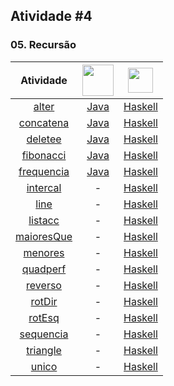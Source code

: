 ## Atividade #4

### 05. Recursão

Atividade | <img src="https://images.vexels.com/media/users/3/166401/isolated/lists/b82aa7ac3f736dd78570dd3fa3fa9e24-icone-da-linguagem-de-programacao-java.png" width="50" height="50" /> | <img src="https://icons-for-free.com/iconfiles/png/128/haskell+original-1324760548756947537.png" width="40" height="40" />
:------:|:------:|:------:
[alter](alter) | [Java](alter/alter.java) | [Haskell](alter/alter.hs)
[concatena](concatena) | [Java](concatena/concatena.java) | [Haskell](concatena/concatena.hs)
[deletee](deletee) | [Java](deletee/deletee.java)| [Haskell](deletee/deletee.hs)
[fibonacci](fibonacci) | [Java](fibonacci/fibonacci.java) | [Haskell](fibonacci/fibonacci.hs)
[frequencia](frequencia) | [Java](frequencia/frequencia.java) | [Haskell](frequencia/frequencia.hs)
[intercal](intercal) | - | [Haskell](intercal/intercal.hs)
[line](line) | - | [Haskell](line/line.hs)
[listacc](listacc) | - | [Haskell](listacc/listacc.hs)
[maioresQue](maioresQue) | - | [Haskell](maioresQue/maioresQue.hs)
[menores](menores) | - | [Haskell](menores/menores.hs)
[quadperf](quadperf) | - | [Haskell](quadperf/quadperf.hs)
[reverso](reverso) | - | [Haskell](reverso/reverso.hs)
[rotDir](rotDir) | - | [Haskell](rotDir/rotDir.hs)
[rotEsq](rotEsq) | - | [Haskell](rotEsq/rotEsq.hs)
[sequencia](sequencia) | - | [Haskell](sequencia/sequencia.hs)
[triangle](triangle) | - | [Haskell](triangle/triangle.hs)
[unico](unico) | - | [Haskell](unico/unico.hs)